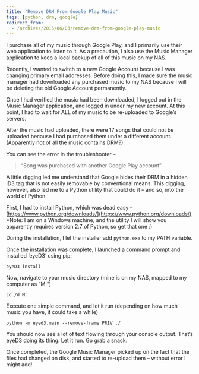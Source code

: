 ```yaml
---
title: "Remove DRM From Google Play Music"
tags: [python, drm, google]
redirect_from:
  - /archives/2015/06/03/remove-drm-from-google-play-music
---
```


I purchase all of my music through Google Play, and I primarily use their web application to listen to it. As a precaution, I also use the Music Manager application to keep a local backup of all of this music on my NAS.

Recently, I wanted to switch to a new Google Account because I was changing primary email addresses. Before doing this, I made sure the music manager had downloaded any purchased music to my NAS because I will be deleting the old Google Account permanently.

Once I had verified the music had been downloaded, I logged out in the Music Manager application, and logged in under my new account. At this point, I had to wait for ALL of my music to be re-uploaded to Google’s servers.

After the music had uploaded, there were 17 songs that could not be uploaded because I had purchased them under a different account. (Apparently not of all the music contains DRM?)

You can see the error in the troubleshooter – 
> “Song was purchased with another Google Play account”

A little digging led me understand that Google hides their DRM in a hidden ID3 tag that is not easily removable by conventional means. This digging, however, also led me to a Python utility that could do it – and so, into the world of Python.

First, I had to install Python, which was dead easy – [https://www.python.org/downloads/](https://www.python.org/downloads/)
*Note: I am on a Windows machine, and the utility I will show you apparently requires version 2.7 of Python, so get that one :)

During the installation, I let the installer add `python.exe` to my PATH variable.

Once the installation was complete, I launched a command prompt and installed ‘eyeD3‘ using pip:
```
eyeD3-install
```

Now, navigate to your music directory (mine is on my NAS, mapped to my computer as “M:”)
```
cd /d M:
```

Execute one simple command, and let it run (depending on how much music you have, it could take a while)
```
python -m eyed3.main --remove-frame PRIV ./
```

You should now see a lot of text flowing through your console output. That’s eyeD3 doing its thing. Let it run. Go grab a snack.

Once completed, the Google Music Manager picked up on the fact that the files had changed on disk, and started to re-upload them – without error I might add!